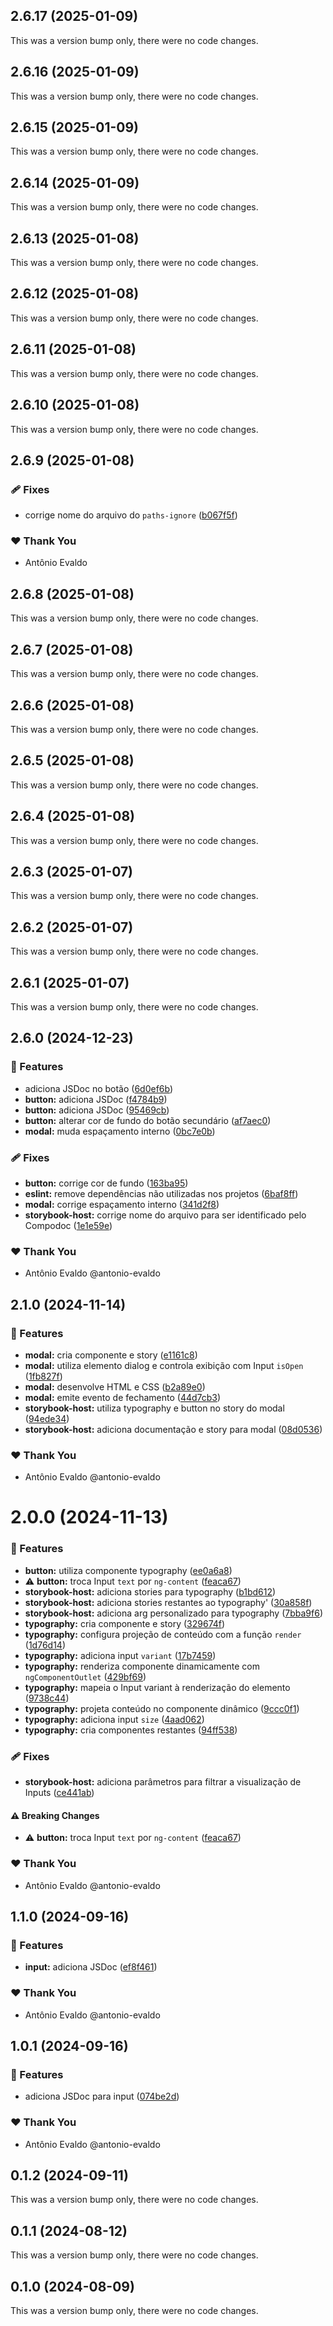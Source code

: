## 2.6.17 (2025-01-09)

This was a version bump only, there were no code changes.

## 2.6.16 (2025-01-09)

This was a version bump only, there were no code changes.

## 2.6.15 (2025-01-09)

This was a version bump only, there were no code changes.

## 2.6.14 (2025-01-09)

This was a version bump only, there were no code changes.

## 2.6.13 (2025-01-08)

This was a version bump only, there were no code changes.

## 2.6.12 (2025-01-08)

This was a version bump only, there were no code changes.

## 2.6.11 (2025-01-08)

This was a version bump only, there were no code changes.

## 2.6.10 (2025-01-08)

This was a version bump only, there were no code changes.

## 2.6.9 (2025-01-08)


### 🩹 Fixes

- corrige nome do arquivo do `paths-ignore` ([b067f5f](https://github.com/antonioevaldo/4018-nx-monorepo-storybook-4-roteiro/commit/b067f5f))

### ❤️  Thank You

- Antônio Evaldo

## 2.6.8 (2025-01-08)

This was a version bump only, there were no code changes.

## 2.6.7 (2025-01-08)

This was a version bump only, there were no code changes.

## 2.6.6 (2025-01-08)

This was a version bump only, there were no code changes.

## 2.6.5 (2025-01-08)

This was a version bump only, there were no code changes.

## 2.6.4 (2025-01-08)

This was a version bump only, there were no code changes.

## 2.6.3 (2025-01-07)

This was a version bump only, there were no code changes.

## 2.6.2 (2025-01-07)

This was a version bump only, there were no code changes.

## 2.6.1 (2025-01-07)

This was a version bump only, there were no code changes.

## 2.6.0 (2024-12-23)


### 🚀 Features

- adiciona JSDoc no botão ([6d0ef6b](https://github.com/antonioevaldo/4018-nx-monorepo-storybook-4-roteiro/commit/6d0ef6b))
- **button:** adiciona JSDoc ([f4784b9](https://github.com/antonioevaldo/4018-nx-monorepo-storybook-4-roteiro/commit/f4784b9))
- **button:** adiciona JSDoc ([95469cb](https://github.com/antonioevaldo/4018-nx-monorepo-storybook-4-roteiro/commit/95469cb))
- **button:** alterar cor de fundo do botão secundário ([af7aec0](https://github.com/antonioevaldo/4018-nx-monorepo-storybook-4-roteiro/commit/af7aec0))
- **modal:** muda espaçamento interno ([0bc7e0b](https://github.com/antonioevaldo/4018-nx-monorepo-storybook-4-roteiro/commit/0bc7e0b))

### 🩹 Fixes

- **button:** corrige cor de fundo ([163ba95](https://github.com/antonioevaldo/4018-nx-monorepo-storybook-4-roteiro/commit/163ba95))
- **eslint:** remove dependências não utilizadas nos projetos ([6baf8ff](https://github.com/antonioevaldo/4018-nx-monorepo-storybook-4-roteiro/commit/6baf8ff))
- **modal:** corrige espaçamento interno ([341d2f8](https://github.com/antonioevaldo/4018-nx-monorepo-storybook-4-roteiro/commit/341d2f8))
- **storybook-host:** corrige nome do arquivo para ser identificado pelo Compodoc ([1e1e59e](https://github.com/antonioevaldo/4018-nx-monorepo-storybook-4-roteiro/commit/1e1e59e))

### ❤️  Thank You

- Antônio Evaldo @antonio-evaldo

## 2.1.0 (2024-11-14)


### 🚀 Features

- **modal:** cria componente e story ([e1161c8](https://github.com/antonio-evaldo/4017-nx-monorepo-storybook-3/commit/e1161c8))
- **modal:** utiliza elemento dialog e controla exibição com Input `isOpen` ([1fb827f](https://github.com/antonio-evaldo/4017-nx-monorepo-storybook-3/commit/1fb827f))
- **modal:** desenvolve HTML e CSS ([b2a89e0](https://github.com/antonio-evaldo/4017-nx-monorepo-storybook-3/commit/b2a89e0))
- **modal:** emite evento de fechamento ([44d7cb3](https://github.com/antonio-evaldo/4017-nx-monorepo-storybook-3/commit/44d7cb3))
- **storybook-host:** utiliza typography e button no story do modal ([94ede34](https://github.com/antonio-evaldo/4017-nx-monorepo-storybook-3/commit/94ede34))
- **storybook-host:** adiciona documentação e story para modal ([08d0536](https://github.com/antonio-evaldo/4017-nx-monorepo-storybook-3/commit/08d0536))

### ❤️  Thank You

- Antônio Evaldo @antonio-evaldo

# 2.0.0 (2024-11-13)


### 🚀 Features

- **button:** utiliza componente typography ([ee0a6a8](https://github.com/antonio-evaldo/4017-nx-monorepo-storybook-3/commit/ee0a6a8))
- ⚠️  **button:** troca Input `text` por `ng-content` ([feaca67](https://github.com/antonio-evaldo/4017-nx-monorepo-storybook-3/commit/feaca67))
- **storybook-host:** adiciona stories para typography ([b1bd612](https://github.com/antonio-evaldo/4017-nx-monorepo-storybook-3/commit/b1bd612))
- **storybook-host:** adiciona stories restantes ao typography' ([30a858f](https://github.com/antonio-evaldo/4017-nx-monorepo-storybook-3/commit/30a858f))
- **storybook-host:** adiciona arg personalizado para typography ([7bba9f6](https://github.com/antonio-evaldo/4017-nx-monorepo-storybook-3/commit/7bba9f6))
- **typography:** cria componente e story ([329674f](https://github.com/antonio-evaldo/4017-nx-monorepo-storybook-3/commit/329674f))
- **typography:** configura projeção de conteúdo com a função `render` ([1d76d14](https://github.com/antonio-evaldo/4017-nx-monorepo-storybook-3/commit/1d76d14))
- **typography:** adiciona input `variant` ([17b7459](https://github.com/antonio-evaldo/4017-nx-monorepo-storybook-3/commit/17b7459))
- **typography:** renderiza componente dinamicamente com `ngComponentOutlet` ([429bf69](https://github.com/antonio-evaldo/4017-nx-monorepo-storybook-3/commit/429bf69))
- **typography:** mapeia o Input variant à renderização do elemento ([9738c44](https://github.com/antonio-evaldo/4017-nx-monorepo-storybook-3/commit/9738c44))
- **typography:** projeta conteúdo no componente dinâmico ([9ccc0f1](https://github.com/antonio-evaldo/4017-nx-monorepo-storybook-3/commit/9ccc0f1))
- **typography:** adiciona input `size` ([4aad062](https://github.com/antonio-evaldo/4017-nx-monorepo-storybook-3/commit/4aad062))
- **typography:** cria componentes restantes ([94ff538](https://github.com/antonio-evaldo/4017-nx-monorepo-storybook-3/commit/94ff538))

### 🩹 Fixes

- **storybook-host:** adiciona parâmetros para filtrar a visualização de Inputs ([ce441ab](https://github.com/antonio-evaldo/4017-nx-monorepo-storybook-3/commit/ce441ab))

#### ⚠️  Breaking Changes

- ⚠️  **button:** troca Input `text` por `ng-content` ([feaca67](https://github.com/antonio-evaldo/4017-nx-monorepo-storybook-3/commit/feaca67))

### ❤️  Thank You

- Antônio Evaldo @antonio-evaldo

## 1.1.0 (2024-09-16)


### 🚀 Features

- **input:** adiciona JSDoc ([ef8f461](https://github.com/antonio-evaldo/4016-nx-monorepo-storybook-2/commit/ef8f461))

### ❤️  Thank You

- Antônio Evaldo @antonio-evaldo

## 1.0.1 (2024-09-16)


### 🚀 Features

- adiciona JSDoc para input ([074be2d](https://github.com/antonio-evaldo/4016-nx-monorepo-storybook-2/commit/074be2d))

### ❤️  Thank You

- Antônio Evaldo @antonio-evaldo

## 0.1.2 (2024-09-11)

This was a version bump only, there were no code changes.

## 0.1.1 (2024-08-12)

This was a version bump only, there were no code changes.

## 0.1.0 (2024-08-09)

This was a version bump only, there were no code changes.
